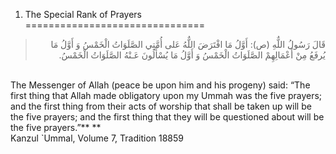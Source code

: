 1. The Special Rank of Prayers 
===============================

<blockquote dir="rtl">
  <p>
قَالَ رَسُولُ اللٌّهِ (ص): أَوَّلُ مَا افْتَرَضَ اللٌّهُ عَلى أُمَّتِي
الصَّلَوَاتُ الْخَمْسُ وَ أَوَّلُ مَا يُرفَعُ مِنْ أَعْمَالِهِمْ
الصَّلَوَاتُ الْخَمْسُ وَ أَوَّلُ مَا يُسْأَلُونَ عَـنْهُ الصَّلَوَاتُ
الْخَمْسُ.
  </p>
</blockquote>

   
 The Messenger of Allah (peace be upon him and his progeny) said: “The
first thing that Allah made obligatory upon my Ummah was the five
prayers; and the first thing from their acts of worship that shall be
taken up will be the five prayers; and the first thing that they will be
questioned about will be the five prayers.”** **  
 Kanzul \`Ummal, Volume 7, Tradition 18859  
  


